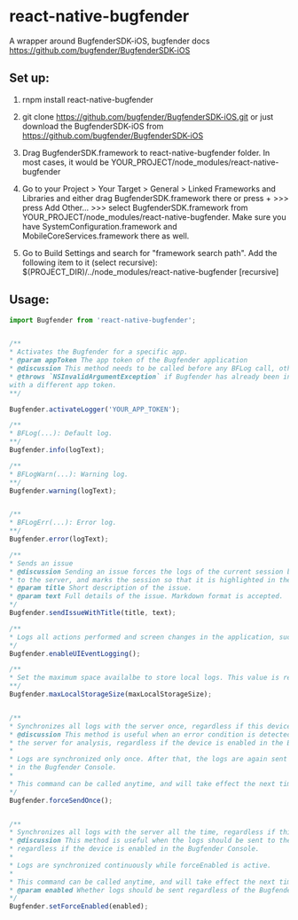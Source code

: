 # react-native-bugfender

A wrapper around BugfenderSDK-iOS, bugfender docs https://github.com/bugfender/BugfenderSDK-iOS

## Set up:

1. rnpm install react-native-bugfender

2. git clone https://github.com/bugfender/BugfenderSDK-iOS.git or just download the BugfenderSDK-iOS from https://github.com/bugfender/BugfenderSDK-iOS

3. Drag BugfenderSDK.framework to react-native-bugfender folder. In most cases, it would be YOUR_PROJECT/node_modules/react-native-bugfender

4. Go to your Project > Your Target > General > Linked Frameworks and Libraries and either drag BugfenderSDK.framework there or press + >>> press Add Other... >>> select BugfenderSDK.framework from YOUR_PROJECT/node_modules/react-native-bugfender. Make sure you have SystemConfiguration.framework and MobileCoreServices.framework there as well.

5. Go to Build Settings and search for "framework search path". Add the following item to it (select recursive):
$(PROJECT_DIR)/../node_modules/react-native-bugfender [recursive]


## Usage:


```Javascript
import Bugfender from 'react-native-bugfender';


/**
* Activates the Bugfender for a specific app.
* @param appToken The app token of the Bugfender application
* @discussion This method needs to be called before any BFLog call, otherwise the `BFInvalidMethodCallException` exception will be thrown.
* @throws `NSInvalidArgumentException` if Bugfender has already been initialized
with a different app token.
**/

Bugfender.activateLogger('YOUR_APP_TOKEN');

/**
* BFLog(...): Default log.
**/
Bugfender.info(logText);

/**
* BFLogWarn(...): Warning log.
**/
Bugfender.warning(logText);


/**
* BFLogErr(...): Error log.
**/
Bugfender.error(logText);

/**
* Sends an issue
* @discussion Sending an issue forces the logs of the current session being sent
* to the server, and marks the session so that it is highlighted in the web console.
* @param title Short description of the issue.
* @param text Full details of the issue. Markdown format is accepted.
*/
Bugfender.sendIssueWithTitle(title, text);

/**
* Logs all actions performed and screen changes in the application, such as button touches, swipes and gestures.
*/
Bugfender.enableUIEventLogging();

/**
* Set the maximum space availalbe to store local logs. This value is represented in bytes. There's a limit of 50 MB.
**/
Bugfender.maxLocalStorageSize(maxLocalStorageSize);


/**
* Synchronizes all logs with the server once, regardless if this device is enabled or not.
* @discussion This method is useful when an error condition is detected and the logs should be sent to
* the server for analysis, regardless if the device is enabled in the Bugfender Console.
*
* Logs are synchronized only once. After that, the logs are again sent according to the enabled flag
* in the Bugfender Console.
*
* This command can be called anytime, and will take effect the next time the device is online.
*/
Bugfender.forceSendOnce();


/**
* Synchronizes all logs with the server all the time, regardless if this device is enabled or not.
* @discussion This method is useful when the logs should be sent to the server
* regardless if the device is enabled in the Bugfender Console.
*
* Logs are synchronized continuously while forceEnabled is active.
*
* This command can be called anytime, and will take effect the next time the device is online.
* @param enabled Whether logs should be sent regardless of the Bugfender Console settings.
*/
Bugfender.setForceEnabled(enabled);
```
